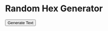 <html>
  <head>
    <meta charset="UTF-8">
    <title>Random Text Generator</title>
    <script src="https://cdnjs.cloudflare.com/ajax/libs/PapaParse/5.3.0/papaparse.min.js"></script>
  </head>
  <body>
    <h1>Random Hex Generator</h1>
    <button id="generate-button">Generate Text</button>
    <div id="output"></div>
    <script>
      // Create a function to load a CSV file and parse it with Papa Parse
     async function loadCSV(url) {
  const response = await fetch(url);
  const text = await response.text();
  const results = await new Promise(resolve => Papa.parse(text, {
    delimiter: ",",
    header: false,
    skipEmptyLines: true,
    complete: (results) => resolve(results)
  }));
  return results.data;
}
      
      // Load the CSV files into arrays
      const arcticCSV = loadCSV('/CSV/Monster - 01_Arctic.csv');
      const desertCSV = loadCSV('/CSV/Monster - 02_Desert.csv');
      const forestCSV = loadCSV('/CSV/Monster - 03_Forest.csv');
      const hillsCSV = loadCSV('/CSV/Monster - 04_Hills.csv');
      const jungleCSV = loadCSV('/CSV/Monster - 05_Jungle.csv');
      const mountainCSV = loadCSV('/CSV/Monster - 06_Mountain.csv');
      const plainsCSV = loadCSV('/CSV/Monster - 07_Plains.csv');
      const swampCSV = loadCSV('/CSV/Monster - 08_Swamp.csv');
      const cityCSV = loadCSV('/CSV/Monster - 09_City.csv');
      const seaCSV = loadCSV('/CSV/Monster - 10_Sea.csv');
      const gateCSV = loadCSV('/CSV/Monster - 11_Gate.csv');
      const indexCSV = loadCSV('/CSV/Monster - Index.csv');
      
      // Create a function to select a random Monster CSV file
      function selectMonsterCSV() {
        const monsterCSVs = [arcticCSV, desertCSV, forestCSV, hillsCSV, jungleCSV, mountainCSV, plainsCSV, swampCSV, cityCSV, seaCSV];
        const randomIndex = Math.floor(Math.random() * monsterCSVs.length);
        return monsterCSVs[randomIndex];
      }
      
      // Create a function to concatenate random cells from a Monster CSV file
async function generateText() {
  const monsterCSV = await selectMonsterCSV();
  let concatenatedText = '';
  for (let i = 1; i < monsterCSV.length; i++) { // start loop at index 1
    const cells = monsterCSV[i];
    if (cells.length >= 16 && cells[4] !== '') {
      for (let j = 4; j < 16; j++) {
        if (cells[j] !== '') {
          concatenatedText += cells[j]+ ' ';
        }
      }
      if (Math.random() < 0.1) {
        const gateRows = await gateCSV;
        let gateText = '';
        for (let k = 0; k < gateRows.length; k++) {
          const gateCells = gateRows[k];
          if (gateCells.length >= 7 && gateCells[4] !== '') {
            for (let l = 4; l <= 7; l++) {
              if (gateCells[l] !== '') {
                gateText += gateCells[l] + ' ';
              }
            }
          }
        }
        concatenatedText += '\n\n' + gateText;
      }
    }
  }
  // Replace 4-digit sequences with values from the Index CSV file
  const indexCSVResponse = await fetch('/CSV/Monster - Index.csv');
  const indexCSVText = await indexCSVResponse.text();
  const indexCSVRows = indexCSVText.split('\n');

  const replacedIndexes = new Set();
  let replacedIndexCount = 0;

  while (true) {
    let foundMatch = false;

    // Keep track of the available indexes for each matched sequence
    const availableIndexesForMatches = {};

    // Search for matches in the concatenated text and keep track of the available indexes for each match
    concatenatedText.replace(/\b\d{4}\b/g, match => {
      const regex = new RegExp(`\\b${match}\\b`, 'g');
      for (let i = 0; i < indexCSVRows.length; i++) {
        const indexRow = indexCSVRows[i];
        if (!indexRow) {
          continue;
        }

        if (indexRow.includes(match)) {
          const indexCells = indexRow.split(',');
          const availableIndexes = Array.from(Array(indexCells.length).keys()).slice(31, 37);
          availableIndexesForMatches[match] = availableIndexes.filter(index => indexCells[index] && indexCells[index].trim());
          break;
        }
      }
      return match;
    });

    // Replace each matched sequence with a random index
    Object.entries(availableIndexesForMatches).forEach(([match, availableIndexes]) => {
      if (availableIndexes.length > 0) {
        const randomIndex = availableIndexes[Math.floor(Math.random() * availableIndexes.length)];
        concatenatedText = concatenatedText.replace(new RegExp(`\\b${match}\\b`, 'g'), indexCSVRows[randomIndex].split(',')[1].trim());
        replacedIndexes.add(randomIndex);
        replacedIndexCount++;
        foundMatch = true;
      }
    });

    if (!foundMatch) {
      break;
    }
  }

  return concatenatedText;
}

      
// Bind an event listener to a button
const button = document.querySelector('button');
button.addEventListener('click', async () => {
  const text = await generateText();
  const outputDiv = document.querySelector('#output');
  outputDiv.innerHTML = text;
});
    </script>
  </body>
</html>
